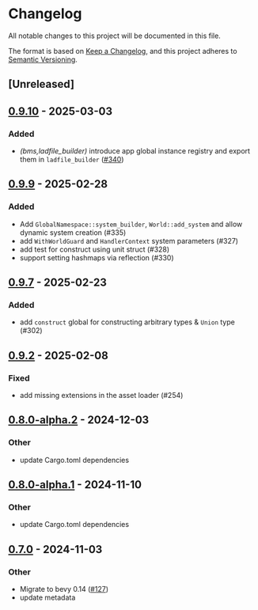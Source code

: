 # Changelog

All notable changes to this project will be documented in this file.

The format is based on [Keep a Changelog](https://keepachangelog.com/en/1.0.0/),
and this project adheres to [Semantic Versioning](https://semver.org/spec/v2.0.0.html).

## [Unreleased]

## [0.9.10](https://github.com/makspll/bevy_mod_scripting/compare/bevy_mod_scripting_rhai-v0.9.9...bevy_mod_scripting_rhai-v0.9.10) - 2025-03-03

### Added

- *(bms,ladfile_builder)* introduce app global instance registry and export them in `ladfile_builder` ([#340](https://github.com/makspll/bevy_mod_scripting/pull/340))

## [0.9.9](https://github.com/makspll/bevy_mod_scripting/compare/bevy_mod_scripting_rhai-v0.9.8...bevy_mod_scripting_rhai-v0.9.9) - 2025-02-28

### Added

- Add `GlobalNamespace::system_builder`, `World::add_system` and allow dynamic system creation (#335)
- add `WithWorldGuard` and `HandlerContext` system parameters (#327)
- add test for construct using unit struct (#328)
- support setting hashmaps via reflection (#330)

## [0.9.7](https://github.com/makspll/bevy_mod_scripting/compare/bevy_mod_scripting_rhai-v0.9.6...bevy_mod_scripting_rhai-v0.9.7) - 2025-02-23

### Added

- add `construct` global for constructing arbitrary types & `Union` type (#302)

## [0.9.2](https://github.com/makspll/bevy_mod_scripting/compare/bevy_mod_scripting_rhai-v0.9.1...bevy_mod_scripting_rhai-v0.9.2) - 2025-02-08

### Fixed

- add missing extensions in the asset loader (#254)

## [0.8.0-alpha.2](https://github.com/makspll/bevy_mod_scripting/compare/bevy_mod_scripting_rhai-v0.8.0-alpha.1...bevy_mod_scripting_rhai-v0.8.0-alpha.2) - 2024-12-03

### Other

- update Cargo.toml dependencies

## [0.8.0-alpha.1](https://github.com/makspll/bevy_mod_scripting/compare/bevy_mod_scripting_rhai-v0.8.0-alpha.0...bevy_mod_scripting_rhai-v0.8.0-alpha.1) - 2024-11-10

### Other

- update Cargo.toml dependencies

## [0.7.0](https://github.com/makspll/bevy_mod_scripting/compare/bevy_mod_scripting_rhai-v0.6.0...bevy_mod_scripting_rhai-v0.7.0) - 2024-11-03

### Other

- Migrate to bevy 0.14 ([#127](https://github.com/makspll/bevy_mod_scripting/pull/127))
- update metadata

